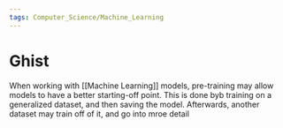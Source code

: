 ```yaml
---
tags: Computer_Science/Machine_Learning
---
```


# Ghist

When working with [[Machine Learning]] models, pre-training may allow models to have a better starting-off point. This is done byb training on a generalized dataset, and then saving the model. Afterwards, another dataset may train off of it, and go into mroe detail